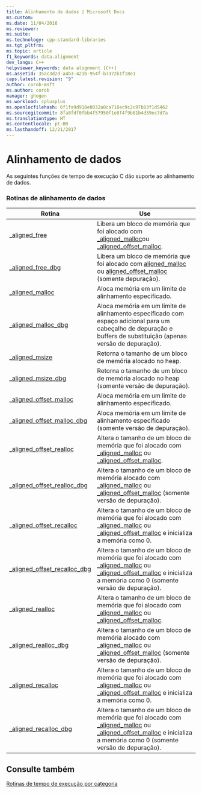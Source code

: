 ```yaml
---
title: Alinhamento de dados | Microsoft Docs
ms.custom: 
ms.date: 11/04/2016
ms.reviewer: 
ms.suite: 
ms.technology: cpp-standard-libraries
ms.tgt_pltfrm: 
ms.topic: article
f1_keywords: data.alignment
dev_langs: C++
helpviewer_keywords: data alignment [C++]
ms.assetid: 35ac3d2d-a4b3-421b-954f-b7372b1f18e1
caps.latest.revision: "9"
author: corob-msft
ms.author: corob
manager: ghogen
ms.workload: cplusplus
ms.openlocfilehash: 6f1fa9d918e0032a0ca718ec9c2c97b83f1d5462
ms.sourcegitcommit: 8fa8fdf0fbb4f57950f1e8f4f9b81b4d39ec7d7a
ms.translationtype: HT
ms.contentlocale: pt-BR
ms.lasthandoff: 12/21/2017
---
```

# <a name="data-alignment"></a>Alinhamento de dados
As seguintes funções de tempo de execução C dão suporte ao alinhamento de dados.  
  
### <a name="data-alignment-routines"></a>Rotinas de alinhamento de dados  
  
|Rotina|Use|  
|-------------|---------|  
|[_aligned_free](../c-runtime-library/reference/aligned-free.md)|Libera um bloco de memória que foi alocado com [_aligned_malloc](../c-runtime-library/reference/aligned-malloc.md)ou [_aligned_offset_malloc](../c-runtime-library/reference/aligned-offset-malloc.md).|  
|[_aligned_free_dbg](../c-runtime-library/reference/aligned-free-dbg.md)|Libera um bloco de memória que foi alocado com [aligned_malloc](../c-runtime-library/reference/aligned-malloc.md) ou [aligned_offset_malloc](../c-runtime-library/reference/aligned-offset-malloc.md) (somente depuração).|  
|[_aligned_malloc](../c-runtime-library/reference/aligned-malloc.md)|Aloca memória em um limite de alinhamento especificado.|  
|[_aligned_malloc_dbg](../c-runtime-library/reference/aligned-malloc-dbg.md)|Aloca memória em um limite de alinhamento especificado com espaço adicional para um cabeçalho de depuração e buffers de substituição (apenas versão de depuração).|  
|[_aligned_msize](../c-runtime-library/reference/aligned-msize.md)|Retorna o tamanho de um bloco de memória alocado no heap.|  
|[_aligned_msize_dbg](../c-runtime-library/reference/aligned-msize-dbg.md)|Retorna o tamanho de um bloco de memória alocado no heap (somente versão de depuração).|  
|[_aligned_offset_malloc](../c-runtime-library/reference/aligned-offset-malloc.md)|Aloca memória em um limite de alinhamento especificado.|  
|[_aligned_offset_malloc_dbg](../c-runtime-library/reference/aligned-offset-malloc-dbg.md)|Aloca memória em um limite de alinhamento especificado (somente versão de depuração).|  
|[_aligned_offset_realloc](../c-runtime-library/reference/aligned-offset-realloc.md)|Altera o tamanho de um bloco de memória que foi alocado com [_aligned_malloc](../c-runtime-library/reference/aligned-malloc.md) ou [_aligned_offset_malloc](../c-runtime-library/reference/aligned-offset-malloc.md).|  
|[_aligned_offset_realloc_dbg](../c-runtime-library/reference/aligned-offset-realloc-dbg.md)|Altera o tamanho de um bloco de memória alocado com [_aligned_malloc](../c-runtime-library/reference/aligned-malloc.md) ou [_aligned_offset_malloc](../c-runtime-library/reference/aligned-offset-malloc.md) (somente versão de depuração).|  
|[_aligned_offset_recalloc](../c-runtime-library/reference/aligned-offset-recalloc.md)|Altera o tamanho de um bloco de memória que foi alocado com [_aligned_malloc](../c-runtime-library/reference/aligned-malloc.md) ou [_aligned_offset_malloc](../c-runtime-library/reference/aligned-offset-malloc.md) e inicializa a memória como 0.|  
|[_aligned_offset_recalloc_dbg](../c-runtime-library/reference/aligned-offset-recalloc-dbg.md)|Altera o tamanho de um bloco de memória que foi alocado com [_aligned_malloc](../c-runtime-library/reference/aligned-malloc.md) ou [_aligned_offset_malloc](../c-runtime-library/reference/aligned-offset-malloc.md) e inicializa a memória como 0 (somente versão de depuração).|  
|[_aligned_realloc](../c-runtime-library/reference/aligned-realloc.md)|Altera o tamanho de um bloco de memória que foi alocado com [_aligned_malloc](../c-runtime-library/reference/aligned-malloc.md) ou [_aligned_offset_malloc](../c-runtime-library/reference/aligned-offset-malloc.md).|  
|[_aligned_realloc_dbg](../c-runtime-library/reference/aligned-realloc-dbg.md)|Altera o tamanho de um bloco de memória alocado com [_aligned_malloc](../c-runtime-library/reference/aligned-malloc.md) ou [_aligned_offset_malloc](../c-runtime-library/reference/aligned-offset-malloc.md) (somente versão de depuração).|  
|[_aligned_recalloc](../c-runtime-library/reference/aligned-recalloc.md)|Altera o tamanho de um bloco de memória que foi alocado com [_aligned_malloc](../c-runtime-library/reference/aligned-malloc.md) ou [_aligned_offset_malloc](../c-runtime-library/reference/aligned-offset-malloc.md) e inicializa a memória como 0.|  
|[_aligned_recalloc_dbg](../c-runtime-library/reference/aligned-recalloc-dbg.md)|Altera o tamanho de um bloco de memória que foi alocado com [_aligned_malloc](../c-runtime-library/reference/aligned-malloc.md) ou [_aligned_offset_malloc](../c-runtime-library/reference/aligned-offset-malloc.md) e inicializa a memória como 0 (somente versão de depuração).|  
  
## <a name="see-also"></a>Consulte também  
 [Rotinas de tempo de execução por categoria](../c-runtime-library/run-time-routines-by-category.md)